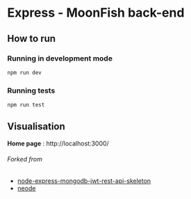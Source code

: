 # Express - MoonFish back-end

## How to run

### Running in development mode
```bash
npm run dev
```

### Running tests
```bash
npm run test
```

## Visualisation

**Home page** : http://localhost:3000/

###### Forked from 
- [node-express-mongodb-jwt-rest-api-skeleton](https://www.npmjs.com/package/node-express-mongodb-jwt-rest-api-skeleton)
- [neode](https://github.com/adam-cowley/neode)
